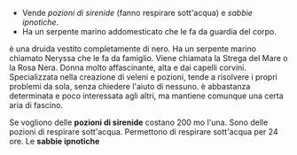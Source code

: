 - Vende *pozioni di sirenide* (fanno respirare sott'acqua) e *sabbie ipnotiche*.  
- Ha un serpente marino addomesticato che le fa da guardia del corpo.  

è una druida vestito completamente di nero. Ha un serpente marino chiamato Neryssa che le fa da famiglio. Viene chiamata la Strega del Mare o la Rosa Nera. 
Donna molto affascinante, alta e dai capelli corvini.
Specializzata nella creazione di veleni e pozioni, tende a risolvere i propri problemi da sola, senza chiedere l'aiuto di nessuno. è abbastanza determinata e poco interessata agli altri, ma mantiene comunque una certa aria di fascino.

Se vogliono delle **pozioni di sirenide** costano 200 mo l'una. Sono delle pozioni di respirare sott'acqua. Permettono di respirare sott'acqua per 24 ore.
Le **sabbie ipnotiche** 